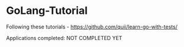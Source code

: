 # GoLang-Tutorial
Following these tutorials - https://github.com/quii/learn-go-with-tests/

Applications completed: NOT COMPLETED YET